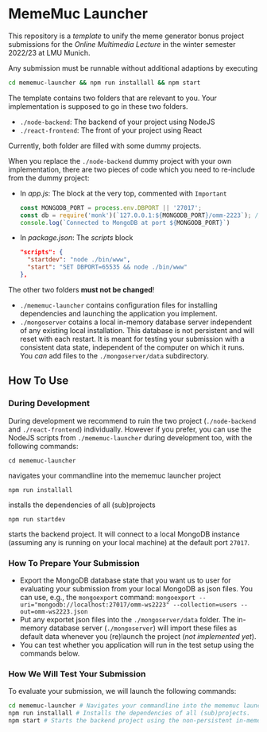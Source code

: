 # MemeMuc Launcher

This repository is a _template_ to unify the meme generator bonus project submissions for the _Online Multimedia Lecture_ in the winter semester 2022/23 at LMU Munich.

Any submission must be runnable without additional adaptions by executing
```bash
cd mememuc-launcher && npm run installall && npm start
```

The template contains two folders that are relevant to you. Your implementation is supposed to go in these two folders.
* `./node-backend`: The backend of your project using NodeJS
* `./react-frontend`: The front of your project using React

Currently, both folder are filled with some dummy projects.

When you replace the `./node-backend` dummy project with your own implementation, there are two pieces of code which you need to re-include from the dummy project:
- In _app.js_: The block at the very top, commented with `Important`
  ```JavaScript
  const MONGODB_PORT = process.env.DBPORT || '27017';
  const db = require('monk')(`127.0.0.1:${MONGODB_PORT}/omm-2223`); // connect to database omm-2223
  console.log(`Connected to MongoDB at port ${MONGODB_PORT}`)
  ```
- In _package.json_: The _scripts_ block
  ```JSON
  "scripts": {
    "startdev": "node ./bin/www",
    "start": "SET DBPORT=65535 && node ./bin/www"
  },
  ```

The other two folders __must not be changed__!
* `./mememuc-launcher` contains configuration files for installing dependencies and launching the application you implement.
* `./mongoserver` cotains a local in-memory database server independent of any existing local installation.
  This database is not persistent and will reset with each restart. It is meant for testing your submission with a consistent data state, independent of the computer on which it runs.
  You _can_ add files to the `./mongoserver/data` subdirectory.


## How To Use

### During Development

During development we recommend to ruin the two project (`./node-backend` and `./react-frontend`) individually. However if you prefer, you can use the NodeJS scripts from `./mememuc-launcher` during development too, with the following commands:

```
cd mememuc-launcher
```
navigates your commandline into the mememuc launcher project

```
npm run installall
```
installs the dependencies of all (sub)projects

```
npm run startdev
```
starts the backend project. It will connect to a local MongoDB instance (assuming any is running on your local machine) at the default port `27017`.

### How To Prepare Your Submission

- Export the MongoDB database state that you want us to user for evaluating your submission from your local MongoDB as json files. You can use, e.g., the `mongoexport` command:
`mongoexport --uri="mongodb://localhost:27017/omm-ws2223" --collection=users --out=omm-ws2223.json`
- Put any exportet json files into the `./mongoserver/data` folder. The in-memory database server (`./mongoserver`) will import these files as default data whenever you (re)launch the project (_not implemented yet_).
- You can test whether you application will run in the test setup using the commands below.

### How We Will Test Your Submission

To evaluate your submission, we will launch the following commands:

```bash
cd mememuc-launcher # Navigates your commandline into the mememuc launcher project.
npm run installall # Installs the dependencies of all (sub)projects.
npm start # Starts the backend project using the non-persistent in-memory MongoDB instance.
```